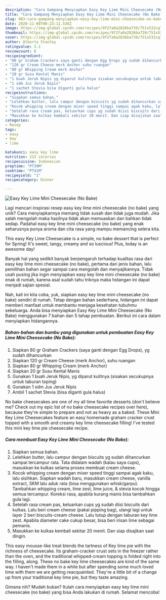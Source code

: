 ```yaml
---
description: "Cara Gampang Menyiapkan Easy Key Lime Mini Cheesecake (No Bake), Sempurna"
title: "Cara Gampang Menyiapkan Easy Key Lime Mini Cheesecake (No Bake), Sempurna"
slug: 983-cara-gampang-menyiapkan-easy-key-lime-mini-cheesecake-no-bake-sempurna
date: 2020-11-08T00:23:11.536Z
image: https://img-global.cpcdn.com/recipes/9f2fa0a2826ba739/751x532cq70/easy-key-lime-mini-cheesecake-no-bake-foto-resep-utama.jpg
thumbnail: https://img-global.cpcdn.com/recipes/9f2fa0a2826ba739/751x532cq70/easy-key-lime-mini-cheesecake-no-bake-foto-resep-utama.jpg
cover: https://img-global.cpcdn.com/recipes/9f2fa0a2826ba739/751x532cq70/easy-key-lime-mini-cheesecake-no-bake-foto-resep-utama.jpg
author: Alberta Stanley
ratingvalue: 3.1
reviewcount: 8
recipeingredient:
- "80 gr Graham Crackers saya ganti dengan Egg Drops yg sudah dihancurkan"
- "120 gr Cream Cheese merk Anchor suhu ruangan"
- "80 gr Whipping Cream merk Anchor"
- "20 gr Susu Kental Manis"
- "1 buah Jeruk Nipis yg diparut kulitnya sisakan secukupnya untuk taburan toping"
- "1 sdm Jus Jeruk Nipis"
- "1 sachet Stevia bisa diganti gula halus"
recipeinstructions:
- "Siapkan semua bahan."
- "Lelehkan butter, lalu campur dengan biscuits yg sudah dihancurkan sampai tercampur rata. Tata didalam wadah (kalau saya cups), masukkan ke kulkas selama proses membuat cream cheese."
- "Kocok whipping cream dengan mixer speed tinggi sampai agak kaku, lalu sisihkan. Siapkan wadah baru, masukkan cream cheese, vanilla extract, SKM lalu aduk rata (bisa menggunakan whisk/garpu). Tambahkan whipping cream, lime zest, lime juice, &amp; stevia kocok hingga semua tercampur. Koreksi rasa, apabila kurang manis bisa tambahkan gula lagi."
- "Setelah rasa cream pas, keluarkan cups yg sudah diisi biscuits dari kulkas. Lalu beri cream cheese (pakai pipping bag), ulangi lagi untuk layer 2 beri biscuits-cream cheese. Lalu tutup dengan taburan key lime zest. Apabila diameter cake cukup besar, bisa beri irisan lime sebagai pemanis."
- "Masukkan ke kulkas kembali sekitar 20 menit. Dan siap disajikan saat dingin."
categories:
- Resep
tags:
- easy
- key
- lime

katakunci: easy key lime 
nutrition: 223 calories
recipecuisine: Indonesian
preptime: "PT39M"
cooktime: "PT41M"
recipeyield: "1"
recipecategory: Dinner

---
```



![Easy Key Lime Mini Cheesecake (No Bake)](https://img-global.cpcdn.com/recipes/9f2fa0a2826ba739/751x532cq70/easy-key-lime-mini-cheesecake-no-bake-foto-resep-utama.jpg)

Lagi mencari inspirasi resep easy key lime mini cheesecake (no bake) yang unik? Cara menyiapkannya memang tidak susah dan tidak juga mudah. Jika salah mengolah maka hasilnya tidak akan memuaskan dan bahkan tidak sedap. Padahal easy key lime mini cheesecake (no bake) yang enak seharusnya punya aroma dan cita rasa yang mampu memancing selera kita.

This easy Key Lime Cheesecake is a simple, no bake dessert that is perfect for Spring! It&#39;s sweet, tangy, creamy and so luscious! Plus, today is an awesome day!

Banyak hal yang sedikit banyak berpengaruh terhadap kualitas rasa dari easy key lime mini cheesecake (no bake), pertama dari jenis bahan, lalu pemilihan bahan segar sampai cara mengolah dan menyajikannya. Tidak usah pusing jika ingin menyiapkan easy key lime mini cheesecake (no bake) enak di rumah, karena asal sudah tahu triknya maka hidangan ini dapat menjadi sajian spesial.


Nah, kali ini kita coba, yuk, siapkan easy key lime mini cheesecake (no bake) sendiri di rumah. Tetap dengan bahan sederhana, hidangan ini dapat memberi manfaat untuk membantu menjaga kesehatan tubuhmu sekeluarga. Anda bisa menyiapkan Easy Key Lime Mini Cheesecake (No Bake) menggunakan 7 bahan dan 5 tahap pembuatan. Berikut ini cara dalam menyiapkan hidangannya.

<!--inarticleads1-->

##### Bahan-bahan dan bumbu yang digunakan untuk pembuatan Easy Key Lime Mini Cheesecake (No Bake):

1. Siapkan 80 gr Graham Crackers (saya ganti dengan Egg Drops), yg sudah dihancurkan
1. Siapkan 120 gr Cream Cheese (merk Anchor), suhu ruangan
1. Siapkan 80 gr Whipping Cream (merk Anchor)
1. Siapkan 20 gr Susu Kental Manis
1. Gunakan 1 buah Jeruk Nipis, yg diparut kulitnya (sisakan secukupnya untuk taburan toping)
1. Gunakan 1 sdm Jus Jeruk Nipis
1. Ambil 1 sachet Stevia (bisa diganti gula halus)


No bake cheesecakes are one of my all time favorite desserts (don&#39;t believe me? Check out my epic list of no bake cheesecake recipes over here), because they&#39;re simple to prepare and not as heavy as a baked. These Mini Key Lime Cheesecakes feature an easy homemade graham cracker crust topped with a smooth and creamy key lime cheesecake filling! I&#39;ve tested this mini key lime pie cheesecake recipe. 

<!--inarticleads2-->

##### Cara membuat Easy Key Lime Mini Cheesecake (No Bake):

1. Siapkan semua bahan.
1. Lelehkan butter, lalu campur dengan biscuits yg sudah dihancurkan sampai tercampur rata. Tata didalam wadah (kalau saya cups), masukkan ke kulkas selama proses membuat cream cheese.
1. Kocok whipping cream dengan mixer speed tinggi sampai agak kaku, lalu sisihkan. Siapkan wadah baru, masukkan cream cheese, vanilla extract, SKM lalu aduk rata (bisa menggunakan whisk/garpu). Tambahkan whipping cream, lime zest, lime juice, &amp; stevia kocok hingga semua tercampur. Koreksi rasa, apabila kurang manis bisa tambahkan gula lagi.
1. Setelah rasa cream pas, keluarkan cups yg sudah diisi biscuits dari kulkas. Lalu beri cream cheese (pakai pipping bag), ulangi lagi untuk layer 2 beri biscuits-cream cheese. Lalu tutup dengan taburan key lime zest. Apabila diameter cake cukup besar, bisa beri irisan lime sebagai pemanis.
1. Masukkan ke kulkas kembali sekitar 20 menit. Dan siap disajikan saat dingin.


This easy mousse-like treat blends the tartness of Key lime pie with the richness of cheesecake. Its graham-cracker crust sets in the freezer rather than the oven, and the traditional whipped-cream topping is folded right into the filling, along. These no bake key lime cheesecakes are kind of the same way. I haven&#39;t made them in a while but after spending some much loved time with them we are getting reacquainted. They&#39;re a little bit of a change up from your traditional key lime pie, but they taste amazing. 

Gimana nih? Mudah bukan? Itulah cara menyiapkan easy key lime mini cheesecake (no bake) yang bisa Anda lakukan di rumah. Selamat mencoba!
